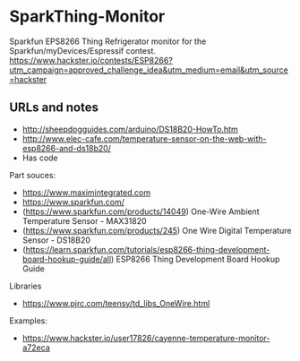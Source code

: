 # SparkThing-Monitor
Sparkfun EPS8266 Thing Refrigerator monitor for the Sparkfun/myDevices/Espressif contest.
https://www.hackster.io/contests/ESP8266?utm_campaign=approved_challenge_idea&utm_medium=email&utm_source=hackster

## URLs and notes
 * http://sheepdogguides.com/arduino/DS18B20-HowTo.htm
 * http://www.elec-cafe.com/temperature-sensor-on-the-web-with-esp8266-and-ds18b20/
  * Has code

Part souces:
 * https://www.maximintegrated.com
 * https://www.sparkfun.com/
  * (https://www.sparkfun.com/products/14049) One-Wire Ambient Temperature Sensor - MAX31820
  * (https://www.sparkfun.com/products/245) One Wire Digital Temperature Sensor - DS18B20
  * (https://learn.sparkfun.com/tutorials/esp8266-thing-development-board-hookup-guide/all) ESP8266 Thing Development Board Hookup Guide

Libraries
 * https://www.pjrc.com/teensy/td_libs_OneWire.html

Examples:
 * https://www.hackster.io/user17826/cayenne-temperature-monitor-a72eca
  

